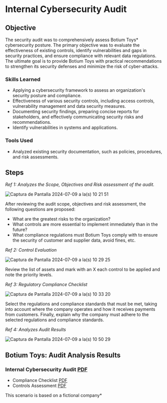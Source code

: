 # Internal Cybersecurity Audit


## Objective

The security audit was to comprehensively assess Botium Toys* cybersecurity posture. The primary objective was to evaluate the effectiveness of existing controls, identify vulnerabilities and gaps in security practices, and ensure compliance with relevant data regulations. The ultimate goal is to provide Botium Toys with practical recommendations to strengthen its security defenses and minimize the risk of cyber-attacks.


### Skills Learned

- Applying a cybersecurity framework to assess an organization's security posture and compliance.
- Effectiveness of various security controls, including access controls, vulnerability management and data security measures.
- Documenting security findings, preparing concise reports for stakeholders, and effectively communicating security risks and recommendations.
- Identify vulnerabilities in systems and applications.

### Tools Used

- Analyzed existing security documentation, such as policies, procedures, and risk assessments.

## Steps

*Ref 1: Analyzes the Scope, Objectives and Risk assessment of the audit.*

![Captura de Pantalla 2024-07-09 a la(s) 10 21 51](https://github.com/My-Aleva/Internal-Cybersecurity-Audit/assets/175137916/ed428222-9990-4205-bd12-dea85f9c3a72)

After reviewing the audit scope, objectives and risk assessment, the following questions are proposed:

- What are the greatest risks to the organization?
- What controls are more essential to implement immediately than in the future?
- What compliance regulations must Botium Toys comply with to ensure the security of customer and supplier data, avoid fines, etc.


*Ref 2: Control Evaluation*

![Captura de Pantalla 2024-07-09 a la(s) 10 29 25](https://github.com/My-Aleva/Internal-Cybersecurity-Audit/assets/175137916/419e4e38-6769-45b8-ab43-bd7a544a0f57)

Review the list of assets and mark with an X each control to be applied and note the priority levels.


*Ref 3: Regulatory Compliance Checklist*

![Captura de Pantalla 2024-07-09 a la(s) 10 33 20](https://github.com/My-Aleva/Internal-Cybersecurity-Audit/assets/175137916/e1316f40-5b42-4701-93c7-f25e74022e22)

Select the regulations and compliance standards that must be met, taking into account where the company operates and how it receives payments from customers. Finally, explain why the company must adhere to the selected regulations and compliance standards.


*Ref 4: Analyzes Audit Results*

![Captura de Pantalla 2024-07-09 a la(s) 10 50 29](https://github.com/My-Aleva/Internal-Cybersecurity-Audit/assets/175137916/dc2ae3e1-d33d-4491-af4b-2b66160cac4b)



## Botium Toys: Audit Analysis Results

### Internal Cybersecurity Audit [PDF](https://github.com/My-Aleva/Internal-Cybersecurity-Audit/blob/main/Botium%20Toys-Audit%20Analysis%20.pdf)

- Compliance Checklist [PDF](https://github.com/My-Aleva/Internal-Cybersecurity-Audit/blob/main/Compliance%20Checklist.pdf)
- Controls Assessment [PDF](https://github.com/My-Aleva/Internal-Cybersecurity-Audit/blob/main/Controls%20Assessment.pdf)


This scenario is based on a fictional company*
